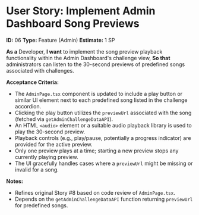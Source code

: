 # User Story: Implement Admin Dashboard Song Previews

**ID:** 06
**Type:** Feature (Admin)
**Estimate:** 1 SP

**As a** Developer,
**I want** to implement the song preview playback functionality within the Admin Dashboard's challenge view,
**So that** administrators can listen to the 30-second previews of predefined songs associated with challenges.

**Acceptance Criteria:**

*   The `AdminPage.tsx` component is updated to include a play button or similar UI element next to each predefined song listed in the challenge accordion.
*   Clicking the play button utilizes the `previewUrl` associated with the song (fetched via `getAdminChallengeDataAPI`).
*   An HTML `<audio>` element or a suitable audio playback library is used to play the 30-second preview.
*   Playback controls (e.g., play/pause, potentially a progress indicator) are provided for the active preview.
*   Only one preview plays at a time; starting a new preview stops any currently playing preview.
*   The UI gracefully handles cases where a `previewUrl` might be missing or invalid for a song.

**Notes:**

*   Refines original Story #8 based on code review of `AdminPage.tsx`.
*   Depends on the `getAdminChallengeDataAPI` function returning `previewUrl` for predefined songs.